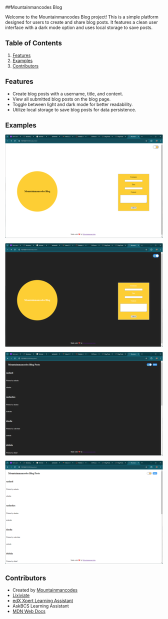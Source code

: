 ##Mountainmancodes Blog

Welcome to the Mountainmancodes Blog project! This is a simple platform designed for users to create and share blog posts. It features a clean user interface with a dark mode option and uses local storage to save posts.

## Table of Contents

1. [Features](#features)
2. [Examples](#examples)
3. [Contributors](#contributors)

## Features

- Create blog posts with a username, title, and content.
- View all submitted blog posts on the blog page.
- Toggle between light and dark mode for better readability.
- Utilize local storage to save blog posts for data persistence.

## Examples

![Landing Page Light Mode](./assets/images/Screenshot%202024-06-08%20015537.png)

![Landing Page Dark Mode](./assets/images/Screenshot%202024-06-08%20014927.png)

![Blog Page Light Mode](./assets/images/Screenshot%202024-06-08%20015001.png)

![Blog Page Dark Mode](./assets/images/Screenshot%202024-06-08%20015007.png)

## Contributors

- Created by [Mountainmancodes](https://github.com/Mountainmancodes)
- [Lixiviate](https://github.com/Lixiviate)
- [edX Xpert Learning Assistant](https://www.edx.org/)
- AskBCS Learning Assistant
- [MDN Web Docs](https://developer.mozilla.org/en-US/)